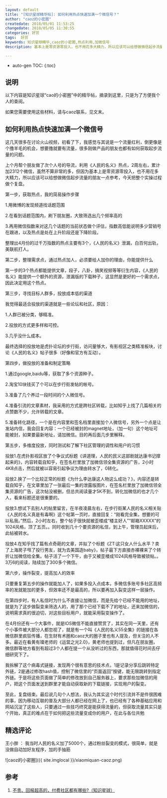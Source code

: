 ```yaml
---
layout: default
title: "[知识星球精华帖]: 如何利用热点快速加满一个微信号？"
author: "caoz的小密圈"
createdate: 2018/05/01 11:53:25
changedate: 2018/05/05 11:30:55
categories: 好货
tags:  好货
keywords: 知识星球精华,caoz的小密圈,热点利用,加微信号
description: 基本上是零资源零投入，也不用花多大精力，所以应该可以给想做微信起步流量的朋友一点参考

---
```


* auto-gen TOC:
{:toc}

## 说明

以下内容是知识星球“cao的小密圈”中的精华帖，摘录到这里，只是为了方便我个人的查阅。

如果您需要使用这些材料，请与caoz联系，见文末。

## 如何利用热点快速加满一个微信号

这几天很多在讨论火山视频，初看了下，我感觉与其说是一个流量红利，倒更像是个撸羊毛的机会，想要撸就要有流量，很多刚做产品的朋友也都有如何获取起步流量的问题。

上个月帮个朋友做了次个人号的导流，利用《人民的名义》热点，2周左右，累计加2312个微信，虽然不算非常的多，但因为基本上是零资源零投入，也不用花多大精力，所以应该可以给想做微信起步流量的朋友一点参考，今天把整个实操过程做个复盘。

第一步，获取热点，我的简易操作步骤

1.用微博的发现频道找话题范围

2.在看到话题范围内，刷下朋友圈，大致筛选出几个频率高的

3.再用微信指数来对这几个话题的当前状态做个评估，指数高低能说明多少营销号在跟进，以及热点是处在上升阶段还是下降阶段。

整理出4月份的过千万指数的热点主要有3个，《人民的名义》泄漏，白百何出轨，美联航打人。

第二步，整理需求点，通过热点加人，必须要给人加你的理由，你能提供什么

第一步的3个热点都能提供文章，段子，八卦，搞笑视频等等衍生内容，《人民的名义》能提供一个额外的资源，泄漏版的下载种子，这显然是更好的一个需求点，因此决定用这个热点。

第三步，寻找目标人群多，投放成本低的渠道

我觉得最适合投放的渠道就是一些论坛和社区，原因：

1.人群已被分类，够精准。

2.投放的方式更多样和可控。

3.几乎没什么成本。

最终选择的投放地是虎扑论坛的步行街，访问量够大，有影视区之类精准板块，讨论《人民的名义》帖子很多（好像和官方有互动）。

第四步，做投放的准备和制定策略

1.通过google,baidu等，获取了多个资源种子。

2.淘宝10块钱买了个可以在步行街发帖的帐号。

3.准备了几个养过一段时间的个人微信号。

4.准备引流的文章素材，我采用的方式是跨社区转载，比如知乎上找了几篇相关的点赞数不少，允许转载的文章。

5.准备转化路径，一个是在内容里和签名档里直接加个人微信号，另外一个点是让发站内信，我会回复内容：一个已经被封的magnet地址，（加一句）这个地址可能被封，如果要最新地址，请加微信。目的再后面几步里解释。


第五步，多维度投放，同时测试和了解下社区管理的调性和用户的习惯

投放1.在虎扑影视区放了个争议式标题《讲道理，人民的民义这部剧就达康书记撑起来的》，内容转载自知乎，在签名栏里放了加微信领全集资源的广告，2小时4K8点击，然后就被以容易引起争议为理由转水了，0转化。


投放2.换了一个比较正常的标题《为什么李达康这人物这么成功？》，内容还是转载自知乎，在文章里加了一张最后一集的泄露版图片，在签名栏里放了加微信领全集资源的广告，这次帖没被删，但总共阅读量才5K不到，转化加微信的也才几个人，看来标题还是很重要的。


投放3.想试下去别人的帖里留言，在半夜凌晨左右，在步行街某人民的名义相关贴《人民的名义真是有毒啊》这个帖第一页时，直接回复：“刚看完全集，想要的可以私我。”然后，2小时左右，整个帖子很快就被歪楼成“楼主好人”“邮箱XXXXX”的1024风格，顶了五页。。同时收到几十个要资源的私信，到上午，管理员起床后，此帖被转水。


投放4.在知乎找了篇有点奇葩的文章，并拟了个标题《ZT:这只女人什么水平？卖了上海房子甩了投行男友，就为去美国造baby》，帖子最下方直接赤裸裸来了个转折让加微信给全集。帖子活了一个下午，由于又被歪楼成1024风格导致被锁帖。。3万6的阅读，陆续加了300多个微信。

第六步，操作裂变，提高加人的效率

只要重复第五步的操作就能加人了，如果多投入点成本，多微信多账号多社区高频率的发就能加的更多，但效率还不是最高的，所以要再加入裂变这样一层操作。


在第四步时，有人私信时为什么不直接让加微信，而是先给个已经不能用的地址，就是为了这步做裂变来筛选人的，用了那个已经下载不了的地址，还来加微信的，说明需求真的很迫切，对这些目标用户，就能采用裂变操作了。

在4月份还有一个大事件，就是IOS微信不能直接赞赏了，其实在同一天里，还有个小事件被大部分人都忽视了，就是有一个叫《人民的名义55全集》的链接在各微信群里疯狂传播，在生财有术圈和caoz大的圈子里也有人提及，但关注的人不多。最近在看黄有璨老师的《运营之光2.0》，黄老师也提到过，但凡在朋友圈，微信群等地方看到有超过3个人都在提一个从没听过的东西，那就值得花时间去仔细研究下了。

我拆解了这个病毒式链接，发现两个很有意思的技术点，1是记录分享后跳转特定外链，2是通过修改hash值，控制了微信里的“页面返回”按键，能无限跳转到指定外链。于是将这些页面做了简单的修改放到自己服务器上，要求那些加微信的用户，把这个页面发送到群里才能自动获取新的下载链接，实现用户的裂变。

至此，复盘结束。最后说几句个人想法，我认为其实这个时代引流并不是件很困难的事，因为移动互联的普及大部分人都已经在网上了，也已经有了各种基础应用和网站沉淀了这些人，只要通过一些技巧终究是能获得流量的，但获取流量其实只是个开始，真正的难点在于如何把这些流量变成你的用户，在此与各位共勉

## 精选评论

王小胖 ：  我当时人民的名义加了5000个，通过粉丝裂变的模式，很简单，就是没做自动加好友程序，加的手抽筋


![caoz的小密圈]({{ site.imglocal }}/xiaomiquan-caoz.png) 


## 参考

1. [不贵、回报超高的，付费社区都有哪些?（知识星球）][1]

[1]: http://www.lijiaocn.com/%E5%A5%BD%E8%B4%A7/2018/04/25/fu-fei-she-que.html "不贵、回报超高的，付费社区都有哪些?（知识星球）" 
